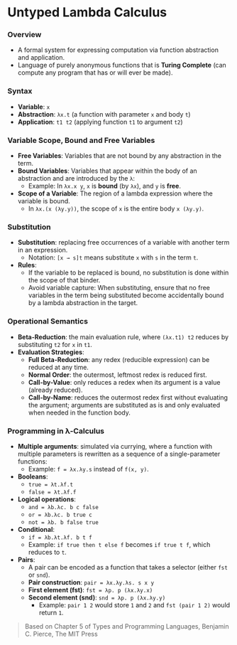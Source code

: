 # Untyped Lambda Calculus

### Overview
- A formal system for expressing computation via function abstraction and application.
- Language of purely anonymous functions that is **Turing Complete** (can compute any program that has or will ever be made).
### Syntax
- **Variable**: `x`
- **Abstraction**: `λx.t` (a function with parameter `x` and body `t`)
- **Application**: `t1 t2` (applying function `t1` to argument `t2`)

### Variable Scope, Bound and Free Variables
- **Free Variables**: Variables that are not bound by any abstraction in the term.
- **Bound Variables**: Variables that appear within the body of an abstraction and are introduced by the `λ`:
	- Example: In `λx.x y`, `x` is **bound** (by `λx`), and `y` is **free**.
- **Scope of a Variable**: The region of a lambda expression where the variable is bound.
    - In `λx.(x (λy.y))`, the scope of `x` is the entire body `x (λy.y)`.

### Substitution
- **Substitution**: replacing free occurrences of a variable with another term in an expression.
    - Notation: `[x → s]t` means substitute `x` with `s` in the term `t`.
- **Rules**:
    - If the variable to be replaced is bound, no substitution is done within the scope of that binder.
    - Avoid variable capture: When substituting, ensure that no free variables in the term being substituted become accidentally bound by a lambda abstraction in the target.

### Operational Semantics
- **Beta-Reduction**: the main evaluation rule, where `(λx.t1) t2` reduces by substituting `t2` for `x` in `t1`.
- **Evaluation Strategies**:
    - **Full Beta-Reduction**: any redex (reducible expression) can be reduced at any time.
    - **Normal Order**: the outermost, leftmost redex is reduced first.
    - **Call-by-Value**: only reduces a redex when its argument is a value (already reduced).
    - **Call-by-Name**: reduces the outermost redex first without evaluating the argument; arguments are substituted as is and only evaluated when needed in the function body.

### Programming in λ-Calculus
- **Multiple arguments**: simulated via currying, where a function with multiple parameters is rewritten as a sequence of a single-parameter functions:
	- Example: `f = λx.λy.s` instead of `f(x, y)`.
- **Booleans**:
	- `true = λt.λf.t`
	- `false = λt.λf.f`
- **Logical operations**:
	- `and = λb.λc. b c false`
	- `or = λb.λc. b true c`
	- `not = λb. b false true`
- **Conditional**:
	- `if = λb.λt.λf. b t f`
	- Example: `if true then t else f` becomes `if true t f`, which reduces to `t`.
- **Pairs**:
	- A pair can be encoded as a function that takes a selector (either `fst` or `snd`).
	- **Pair construction**: `pair = λx.λy.λs. s x y`
	- **First element (fst)**: `fst = λp. p (λx.λy.x)`
	- **Second element (snd)**: `snd = λp. p (λx.λy.y)`
		- Example: `pair 1 2` would store `1` and `2` and `fst (pair 1 2)` would return `1`.

> Based on Chapter 5 of Types and Programming Languages, Benjamin C. Pierce, The MIT Press